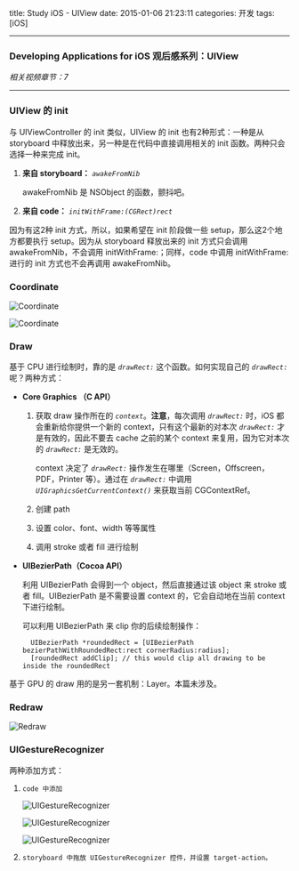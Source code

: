title: Study iOS - UIView
date: 2015-01-06 21:23:11
categories: 开发
tags: [iOS]

---

### Developing Applications for iOS 观后感系列：UIView

*相关视频章节：7*

---

### UIView 的 init

与 UIViewController 的 init 类似，UIView 的 init 也有2种形式：一种是从 storyboard 中释放出来，另一种是在代码中直接调用相关的 init 函数。两种只会选择一种来完成 init。

1. **来自 storyboard：** *`awakeFromNib`*
	
	awakeFromNib 是 NSObject 的函数，颤抖吧。
	
2. **来自 code：** *`initWithFrame:(CGRect)rect`*
	
因为有这2种 init 方式，所以，如果希望在 init 阶段做一些 setup，那么这2个地方都要执行 setup。因为从 storyboard 释放出来的 init 方式只会调用 awakeFromNib，不会调用 initWithFrame:；同样，code 中调用 initWithFrame: 进行的 init 方式也不会再调用 awakeFromNib。

### Coordinate

![Coordinate](/img/Study_iOS_UIView/7.1.Coordinate.png)

![Coordinate](/img/Study_iOS_UIView/7.2.Coordinate.png)


<!--more-->


### Draw

基于 CPU 进行绘制时，靠的是 *`drawRect:`* 这个函数。如何实现自己的 *`drawRect:`* 呢？两种方式：

* **Core Graphics （C API）**

	1. 获取 draw 操作所在的 *`context`*。**注意**，每次调用 *`drawRect:`* 时，iOS 都会重新给你提供一个新的 context，只有这个最新的对本次 *`drawRect:`* 才是有效的，因此不要去 cache 之前的某个 context 来复用，因为它对本次的 *`drawRect:`* 是无效的。
	
		context 决定了 *`drawRect:`* 操作发生在哪里（Screen，Offscreen，PDF，Printer 等）。通过在 *`drawRect:`* 中调用 *`UIGraphicsGetCurrentContext()`* 来获取当前 CGContextRef。
	
	2. 创建 path
	
	3. 设置 color、font、width 等等属性
	
	4. 调用 stroke 或者 fill 进行绘制

* **UIBezierPath（Cocoa API）**

	利用 UIBezierPath 会得到一个 object，然后直接通过该 object 来 stroke 或者 fill。UIBezierPath 是不需要设置 context 的，它会自动地在当前 context 下进行绘制。
	
	可以利用 UIBezierPath 来 clip 你的后续绘制操作：
	
		UIBezierPath *roundedRect = [UIBezierPath bezierPathWithRoundedRect:rect cornerRadius:radius];
		[roundedRect addClip]; // this would clip all drawing to be inside the roundedRect
		
基于 GPU 的 draw 用的是另一套机制：Layer。本篇未涉及。
		
### Redraw

![Redraw](/img/Study_iOS_UIView/7.6.Redraw.png)

### UIGestureRecognizer

两种添加方式：

1. `code 中添加`

	![UIGestureRecognizer](/img/Study_iOS_UIView/7.7.UIGestureRecognizer.png)

	![UIGestureRecognizer](/img/Study_iOS_UIView/7.8.UIGestureRecognizer.png)

	![UIGestureRecognizer](/img/Study_iOS_UIView/7.9.UIGestureRecognizer.png)

2. `storyboard 中拖放 UIGestureRecognizer 控件，并设置 target-action。`